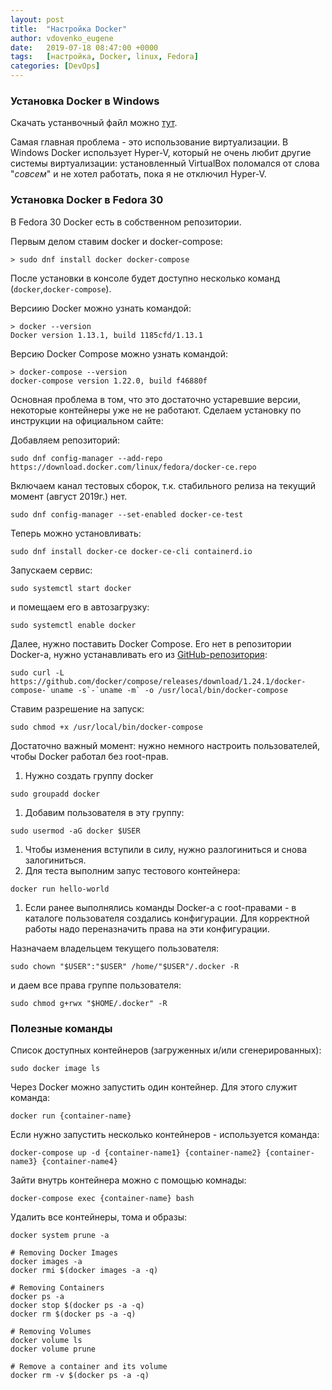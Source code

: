 ```yaml
---
layout: post
title:  "Настройка Docker"
author: vdovenko_eugene
date:   2019-07-18 08:47:00 +0000
tags:   [настройка, Docker, linux, Fedora]
categories: [DevOps]
---
```


### Установка Docker в Windows

Скачать устанвочный файл можно [тут](https://download.docker.com/win/stable/Docker%20for%20Windows%20Installer.exe).

Самая главная проблема - это использование виртуализации. В Windows Docker использует Hyper-V,
который не очень любит другие системы виртуализации: установленный VirtualBox поломался от слова "_совсем_" 
и не хотел работать, пока я не отключил Hyper-V.

### Установка Docker в Fedora 30

В Fedora 30 Docker есть в собственном репозитории.

Первым делом ставим docker и docker-compose:
```
> sudo dnf install docker docker-compose
```  

После установки в консоле будет доступно несколько команд (`docker`,`docker-compose`).

Версиию Docker можно узнать командой:
```
> docker --version
Docker version 1.13.1, build 1185cfd/1.13.1
``` 

Версию Docker Compose можно узнать командой:
```
> docker-compose --version
docker-compose version 1.22.0, build f46880f
```

Основная проблема в том, что это достаточно устаревшие версии, некоторые контейнеры уже не
не работают. Сделаем установку по инструкции на официальном сайте:

Добавляем репозиторий:
```
sudo dnf config-manager --add-repo https://download.docker.com/linux/fedora/docker-ce.repo
```

Включаем канал тестовых сборок, т.к. стабильного релиза на текущий момент (август 2019г.) нет.
```
sudo dnf config-manager --set-enabled docker-ce-test
```

Теперь можно установливать:
```
sudo dnf install docker-ce docker-ce-cli containerd.io
```

Запускаем сервис:
```
sudo systemctl start docker
```
и помещаем его в автозагрузку:
```
sudo systemctl enable docker
```

Далее, нужно поставить Docker Compose. Его нет в репозитории Docker-а, нужно устанавливать его
из [GitHub-репозитория](https://github.com/docker/compose/releases):
```
sudo curl -L https://github.com/docker/compose/releases/download/1.24.1/docker-compose-`uname -s`-`uname -m` -o /usr/local/bin/docker-compose
```

Ставим разрешение на запуск:
```
sudo chmod +x /usr/local/bin/docker-compose
```

Достаточно важный момент: нужно немного настроить пользователей, чтобы Docker работал без root-прав.
1. Нужно создать группу docker
```
sudo groupadd docker
```
1. Добавим пользователя в эту группу:
```
sudo usermod -aG docker $USER
```
1. Чтобы изменения вступили в силу, нужно разлогиниться и снова залогиниться. 
1. Для теста выполним запус тестового контейнера:
```
docker run hello-world
```
1. Если ранее выполнялись команды Docker-а с root-правами - в каталоге пользователя создались 
конфигурации. Для корректной работы надо переназначить права на эти конфигурации. 

Назначаем владельцем текущего пользователя:
```
sudo chown "$USER":"$USER" /home/"$USER"/.docker -R
```

и даем все права группе пользователя:
```
sudo chmod g+rwx "$HOME/.docker" -R
```

### Полезные команды
Список доступных контейнеров (загруженных и/или сгенерированных):
```
sudo docker image ls
``` 

Через Docker можно запустить один контейнер. Для этого служит команда: 
```
docker run {container-name}
```

Если нужно запустить несколько контейнеров - используется команда:
```
docker-compose up -d {container-name1} {container-name2} {container-name3} {container-name4}
``` 

Зайти внутрь контейнера можно с помощью комнады:
```
docker-compose exec {container-name} bash
```

Удалить все контейнеры, тома и образы:
```
docker system prune -a

# Removing Docker Images
docker images -a
docker rmi $(docker images -a -q)

# Removing Containers
docker ps -a
docker stop $(docker ps -a -q)
docker rm $(docker ps -a -q)

# Removing Volumes
docker volume ls
docker volume prune

# Remove a container and its volume
docker rm -v $(docker ps -a -q)
```